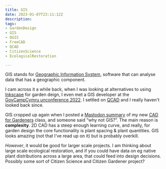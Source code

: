 ```yaml
---
title: GIS
date: 2023-01-07T23:11:12Z
description: 
tags: 
- GardenDesign
- GIS
- QGIS
- FreeCAD
- QCAD
- CitizenScience
- EcologicalRestoration

---
```


GIS stands for [Geographic Information System](https://en.wikipedia.org/wiki/Geographic_information_system), software that can analyse data that has a geographic component.

I cam across it a while back, when I was looking at alternatives to using [Inkscape](https://inkscape.org) for garden deign, I even met a GIS developer at the [GovCampCymru unconference 2022](https://www.govcamp.cymru/). I settled on [QCAD](https://qcad.org) and I really haven't looked back since.

GIS cropped up again when I posted a [Mastodon summary](https://mas.to/@natureworks/109644748254559747) of my new [CAD for Gardeners](/class/cad/) class, and someone said “why not GIS?”.  The main reason is **complexity**. 2D CAD has a steep enough learning curve, and really, for garden design the core functionality is plant spacing & plant quantities. GIS looks amazing (not that I’ve read up on it) but is probably overkill.

_However_, it would be good for larger scale projects. I am thinking about large scale ecological restoration, and if you could have data on eg native plant distributions across a large area, that could feed into design decisions. Possibly some sort of Citizen Science and Citizen Gardener project?
